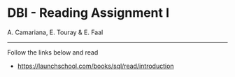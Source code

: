 # DBI - Reading Assignment I

A. Camariana, E. Touray & E. Faal

---

Follow the links below and read

- https://launchschool.com/books/sql/read/introduction
